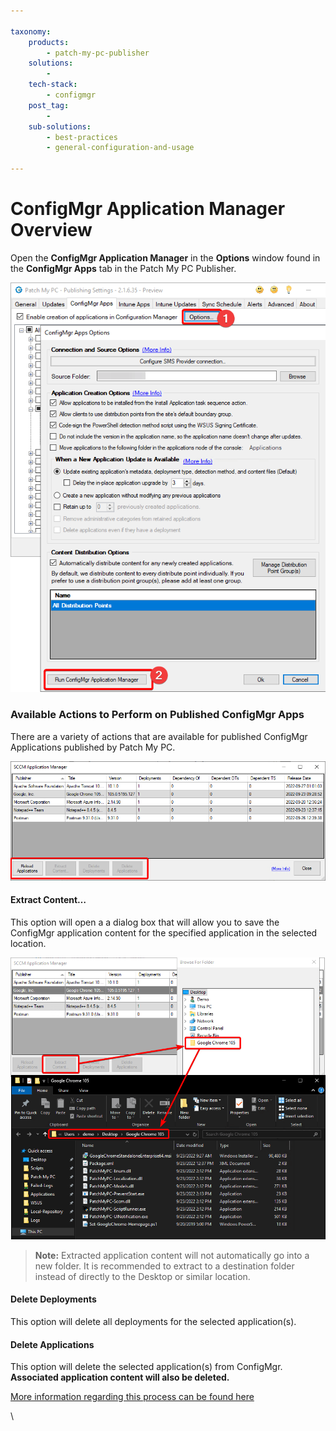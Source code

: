 ```yaml
---

taxonomy:
    products:
        - patch-my-pc-publisher
    solutions:
        - 
    tech-stack:
        - configmgr
    post_tag:
        - 
    sub-solutions:
        - best-practices
        - general-configuration-and-usage
        
---
```


# ConfigMgr Application Manager Overview

Open the **ConfigMgr Application Manager** in the **Options** window found in the **ConfigMgr Apps** tab in the Patch My PC Publisher.

![How to open the ConfigMgr Application Manager](/_images/OpeningConfigMgrAppManager.png "How to open the ConfigMgr Application Manager")

### Available Actions to Perform on Published ConfigMgr Apps <a href="#h-available-actions-to-perform-on-published-configmgr-apps" id="h-available-actions-to-perform-on-published-configmgr-apps"></a>

There are a variety of actions that are available for published ConfigMgr Applications published by Patch My PC.

![Available Options in the ConfigMgr Application Manager Options include: Reload Applications, Extract Content, Delete Deployments, and Delete Applications](/_images/ConfigMgrAppManagerOptions.png "Available Options in the ConfigMgr Application Manager Options include: Reload Applications, Extract Content, Delete Deployments, and Delete Applications")

#### Extract Content… <a href="#h-extract-content" id="h-extract-content"></a>

This option will open a a dialog box that will allow you to save the ConfigMgr application content for the specified application in the selected location.

![Extract Content Feature for ConfigMgr App Manager, allows content to be extracted to the specified folder. Screenshot shows the results of extracting content with arrows pointing to the general workflow.](/_images/ConfigMgrAppMgrExtractContent.png "Extract Content Feature for ConfigMgr App Manager, allows content to be extracted to the specified folder. Screenshot shows the results of extracting content with arrows pointing to the general workflow.")

> **Note:** Extracted application content will not automatically go into a new folder. It is recommended to extract to a destination folder instead of directly to the Desktop or similar location.

#### Delete Deployments <a href="#h-delete-deployments" id="h-delete-deployments"></a>

This option will delete all deployments for the selected application(s).

#### Delete Applications <a href="#h-delete-applications" id="h-delete-applications"></a>

This option will delete the selected application(s) from ConfigMgr. **Associated application content will also be deleted.**

[More information regarding this process can be found here](https://patchmypc.com/how-to-delete-applications-created-by-patch-my-pc-in-sccm)

\